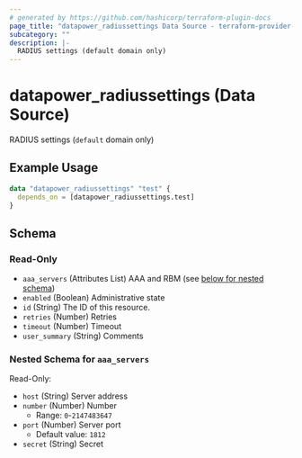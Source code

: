 ```yaml
---
# generated by https://github.com/hashicorp/terraform-plugin-docs
page_title: "datapower_radiussettings Data Source - terraform-provider-datapower"
subcategory: ""
description: |-
  RADIUS settings (default domain only)
---
```


# datapower_radiussettings (Data Source)

RADIUS settings (`default` domain only)

## Example Usage

```terraform
data "datapower_radiussettings" "test" {
  depends_on = [datapower_radiussettings.test]
}
```

<!-- schema generated by tfplugindocs -->
## Schema

### Read-Only

- `aaa_servers` (Attributes List) AAA and RBM (see [below for nested schema](#nestedatt--aaa_servers))
- `enabled` (Boolean) Administrative state
- `id` (String) The ID of this resource.
- `retries` (Number) Retries
- `timeout` (Number) Timeout
- `user_summary` (String) Comments

<a id="nestedatt--aaa_servers"></a>
### Nested Schema for `aaa_servers`

Read-Only:

- `host` (String) Server address
- `number` (Number) Number
  - Range: `0`-`2147483647`
- `port` (Number) Server port
  - Default value: `1812`
- `secret` (String) Secret
